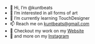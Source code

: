 - 👋 Hi, I’m @kuntbeats
- 👀 I’m interested in all forms of art
- 🌱 I’m currently learning TouchDesigner
- 📫 Reach me on kuntbeats@gmail.com
- 📜 Checkout my work on my [Website](https://kuntbeats.github.io/AyushKhatri-Portfolio/)
- 🎲 and more on my [Instagram](https://www.instagram.com/kuntbeats/)

<!---
kuntbeats/kuntbeats is a ✨ special ✨ repository because its `README.md` (this file) appears on your GitHub profile.
You can click the Preview link to take a look at your changes.
--->
